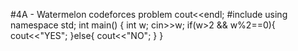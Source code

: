 #4A - Watermelon
codeforces problem
cout<<endl;
#include<iostream>
using namespace std;
int main()
{
    int w;
    cin>>w;
    if(w>2 && w%2==0){
        cout<<"YES";
    }else{
        cout<<"NO";
    }
}
